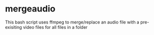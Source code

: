 # mergeaudio
This bash script uses ffmpeg to merge/replace an audio file with a pre-exisiting video files for all files in a folder
